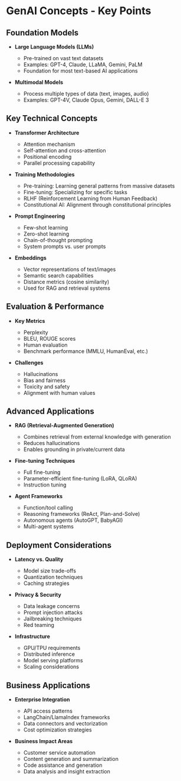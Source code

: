 # GenAI Concepts - Key Points 

## Foundation Models 

- **Large Language Models (LLMs)**
  - Pre-trained on vast text datasets
  - Examples: GPT-4, Claude, LLaMA, Gemini, PaLM
  - Foundation for most text-based AI applications

- **Multimodal Models**
  - Process multiple types of data (text, images, audio)
  - Examples: GPT-4V, Claude Opus, Gemini, DALL-E 3

## Key Technical Concepts

- **Transformer Architecture**
  - Attention mechanism
  - Self-attention and cross-attention
  - Positional encoding
  - Parallel processing capability

- **Training Methodologies**
  - Pre-training: Learning general patterns from massive datasets
  - Fine-tuning: Specializing for specific tasks
  - RLHF (Reinforcement Learning from Human Feedback)
  - Constitutional AI: Alignment through constitutional principles

- **Prompt Engineering**
  - Few-shot learning
  - Zero-shot learning
  - Chain-of-thought prompting
  - System prompts vs. user prompts

- **Embeddings**
  - Vector representations of text/images
  - Semantic search capabilities
  - Distance metrics (cosine similarity)
  - Used for RAG and retrieval systems

## Evaluation & Performance

- **Key Metrics**
  - Perplexity
  - BLEU, ROUGE scores
  - Human evaluation
  - Benchmark performance (MMLU, HumanEval, etc.)

- **Challenges**
  - Hallucinations
  - Bias and fairness
  - Toxicity and safety
  - Alignment with human values

## Advanced Applications

- **RAG (Retrieval-Augmented Generation)**
  - Combines retrieval from external knowledge with generation
  - Reduces hallucinations
  - Enables grounding in private/current data

- **Fine-tuning Techniques**
  - Full fine-tuning
  - Parameter-efficient fine-tuning (LoRA, QLoRA)
  - Instruction tuning

- **Agent Frameworks**
  - Function/tool calling
  - Reasoning frameworks (ReAct, Plan-and-Solve)
  - Autonomous agents (AutoGPT, BabyAGI)
  - Multi-agent systems

## Deployment Considerations

- **Latency vs. Quality**
  - Model size trade-offs
  - Quantization techniques
  - Caching strategies

- **Privacy & Security**
  - Data leakage concerns
  - Prompt injection attacks
  - Jailbreaking techniques
  - Red teaming

- **Infrastructure**
  - GPU/TPU requirements
  - Distributed inference
  - Model serving platforms
  - Scaling considerations

## Business Applications

- **Enterprise Integration**
  - API access patterns
  - LangChain/LlamaIndex frameworks
  - Data connectors and vectorization
  - Cost optimization strategies

- **Business Impact Areas**
  - Customer service automation
  - Content generation and summarization
  - Code assistance and generation
  - Data analysis and insight extraction
